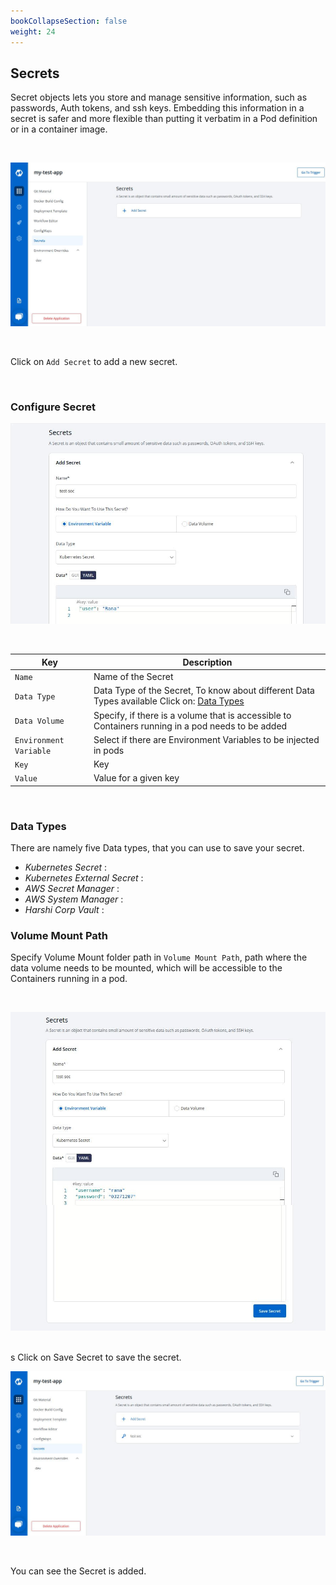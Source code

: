 ```yaml
---
bookCollapseSection: false
weight: 24
---
```

## Secrets 

Secret objects lets you store and manage sensitive information, such as passwords, Auth tokens, and ssh keys. Embedding this information in a secret is safer and more flexible than putting it verbatim in a Pod definition or in a container image.

<br />

![Secret](../../sec1.jpg "Secret")

<br />



Click on `Add Secret` to add a new secret.


<br />

### Configure Secret

![Add Secret](../../sec2.jpg "Add Secret")


<br />


Key | Description
----|----
`Name` | Name of the Secret
`Data Type` | Data Type of the Secret, To know about different Data Types available Click on: [Data Types]()
`Data Volume` | Specify, if there is a volume that is accessible to Containers running in a pod needs to be added
`Environment Variable` | Select if there are Environment Variables to be injected in pods
`Key` | Key
`Value` | Value for a given key


<br />


### Data Types

There are namely five Data types, that you can use to save your secret.

* *Kubernetes Secret* :
* *Kubernetes External Secret* :
* *AWS Secret Manager* :
* *AWS System Manager* :
* *Harshi Corp Vault* :



### Volume Mount Path

Specify Volume Mount folder path in `Volume Mount Path`, path where the data volume needs to be mounted, which will be accessible to the Containers running in a pod.

<br />

![Save Secret](../../sec3i.jpg "Save Secret")

<br />
s
Click on Save Secret to save the secret.

<br />

![Save Secret](../../sec5.jpg "Save Secret")

<br />

You can see the Secret is added.


